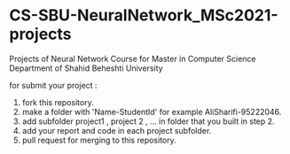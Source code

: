 # CS-SBU-NeuralNetwork_MSc2021-projects
Projects of Neural Network Course for Master in Computer Science Department of Shahid Beheshti University 



for submit your project :

1. fork this repository.
2. make a folder with 'Name-StudentId' for example  AliSharifi-95222046.
3. add subfolder project1 , project 2 , ... in folder that you built in step 2.
4. add your report and code in each project subfolder.
5. pull request for merging to this repository.
